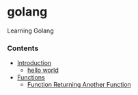 # golang
Learning Golang

### Contents
* [Introduction](introduction)
    - [hello world](introduction/hello_world.go)
* [Functions](functions)
    - [Function Returning Another Function](functions/func_ret_func.go)
